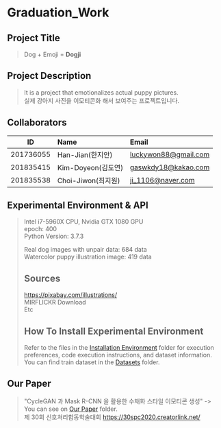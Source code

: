 # Graduation_Work
## Project Title 
> Dog + Emoji = **Dogji**

## Project Description
> It is a project that emotionalizes actual puppy pictures.<br>
> 실제 강아지 사진을 이모티콘화 해서 보여주는 프로젝트입니다.

## Collaborators
| ID         | Name                 | Email                      |
| ---------- | :------------------- | :------------------------- |
| 201736055  | Han-Jian(한지안)     | luckywon88@gmail.com       |
| 201835415  | Kim-Doyeon(김도연)   | gaswkdy18@kakao.com        |
| 201835538  | Choi-Jiwon(최지원)   | ji_1106@naver.com          |


## Experimental Environment & API
> Intel i7-5960X CPU, Nvidia GTX 1080 GPU <br>
 epoch: 400 <br>
> Python Version: 3.7.3
>
> Real dog images with unpair data: 684 data <br>
> Watercolor puppy illustration image: 419 data
> 
> Sources <br>
> ---
> https://pixabay.com/illustrations/ <br>
> MIRFLICKR Download <br>
> Etc </br>
>
> How To Install Experimental Environment <br>
> ---
> Refer to the files in the [Installation Environment](https://github.com/hjw705/GraduationWork/tree/master/Installation%20Environment) folder for execution preferences, code execution instructions, and dataset information. <br>
> You can find train dataset in the [Datasets](https://github.com/hjw705/GraduationWork/tree/master/Datasets) folder.
>
## Our Paper
>"CycleGAN 과 Mask R-CNN 을 활용한 수채화 스타일 이모티콘 생성" -> You can see on [Our Paper](https://github.com/hjw705/GraduationWork/tree/master/Our%20Paper) folder. <br>
> 제 30회 신호처리합동학술대회  https://30spc2020.creatorlink.net/
>
